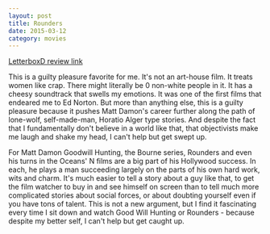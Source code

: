 ```yaml
---
layout: post
title: Rounders 
date: 2015-03-12
category: movies
---
```

 
[LetterboxD review link](http://letterboxd.com/samarthbhaskar/film/rounders/)

 This is a guilty pleasure favorite for me. It's not an art-house film. It treats women like crap. There might literally be 0 non-white people in it. It has a cheesy soundtrack that swells my emotions. It was one of the first films that endeared me to Ed Norton. But more than anything else, this is a guilty pleasure because it pushes Matt Damon's career further along the path of lone-wolf, self-made-man, Horatio Alger type stories. And despite the fact that I fundamentally don't believe in a world like that, that objectivists make me laugh and shake my head, I can't help but get swept up.

For Matt Damon Goodwill Hunting, the Bourne series, Rounders and even his turns in the Oceans' N films are a big part of his Hollywood success. In each, he plays a man succeeding largely on the parts of his own hard work, wits and charm. It's much easier to tell a story about a guy like that, to get the film watcher to buy in and see himself on screen than to tell much more complicated stories about social forces, or about doubting yourself even if you have tons of talent. This is not a new argument, but I find it fascinating every time I sit down and watch Good Will Hunting or Rounders - because despite my better self, I can't help but get caught up.
